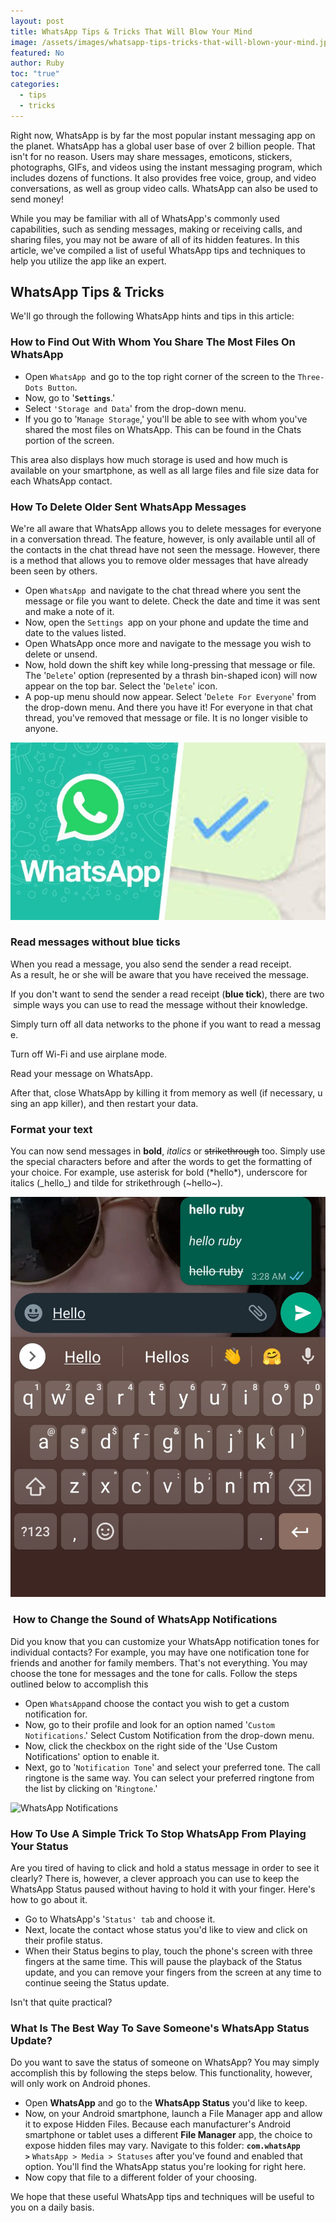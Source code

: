 ```yaml
---
layout: post
title: WhatsApp Tips & Tricks That Will Blow Your Mind
image: /assets/images/whatsapp-tips-tricks-that-will-blown-your-mind.jpg
featured: No
author: Ruby
toc: "true"
categories:
  - tips
  - tricks
---
```

Right now, WhatsApp is by far the most popular instant messaging app on the planet. WhatsApp has a global user base of over 2 billion people. That isn't for no reason. Users may share messages, emoticons, stickers, photographs, GIFs, and videos using the instant messaging program, which includes dozens of functions. It also provides free voice, group, and video conversations, as well as group video calls. WhatsApp can also be used to send money!

While you may be familiar with all of WhatsApp's commonly used capabilities, such as sending messages, making or receiving calls, and sharing files, you may not be aware of all of its hidden features. In this article, we've compiled a list of useful WhatsApp tips and techniques to help you utilize the app like an expert.

## **WhatsApp Tips & Tricks**

We'll go through the following WhatsApp hints and tips in this article:

### **How to Find Out With Whom You Share The Most Files On WhatsApp**

* Open `WhatsApp `and go to the top right corner of the screen to the `Three-Dots Button`.
* Now, go to '**`Settings`**.'
* Select `'Storage and Data`' from the drop-down menu.
* If you go to '`Manage Storage`,' you'll be able to see with whom you've shared the most files on WhatsApp. This can be found in the Chats portion of the screen.

This area also displays how much storage is used and how much is available on your smartphone, as well as all large files and file size data for each WhatsApp contact.

### **How To Delete Older Sent WhatsApp Messages**

We're all aware that WhatsApp allows you to delete messages for everyone in a conversation thread. The feature, however, is only available until all of the contacts in the chat thread have not seen the message. However, there is a method that allows you to remove older messages that have already been seen by others.

* Open `WhatsApp `and navigate to the chat thread where you sent the message or file you want to delete. Check the date and time it was sent and make a note of it.
* Now, open the `Settings `app on your phone and update the time and date to the values listed.
* Open WhatsApp once more and navigate to the message you wish to delete or unsend.
* Now, hold down the shift key while long-pressing that message or file. The '`Delete`' option (represented by a thrash bin-shaped icon) will now appear on the top bar. Select the '`Delete`' icon.
* A pop-up menu should now appear. Select '`Delete For Everyone`' from the drop-down menu. And there you have it! For everyone in that chat thread, you've removed that message or file. It is no longer visible to anyone.

![WhatsApp Tips & Tricks](/assets/images/read-messages-without-blue-ticks.jpg)

### **Read messages without blue ticks**

When you read a message, you also send the sender a read receipt.  As a result, he or she will be aware that you have received the message. 

If you don't want to send the sender a read receipt (**blue tick**), there are two simple ways you can use to read the message without their knowledge. 

Simply turn off all data networks to the phone if you want to read a message. 

Turn off Wi-Fi and use airplane mode. 

Read your message on WhatsApp. 

After that, close WhatsApp by killing it from memory as well (if necessary, using an app killer), and then restart your data.

### **Format your text**

You can now send messages in **bold**, *italics* or ~~strikethrough~~ too. Simply use the special characters before and after the words to get the formatting of your choice. For example, use asterisk for bold (\*hello\*), underscore for italics (\_hello\_) and tilde for strikethrough (\~hello\~). 

![WhatsApp Tips & Tricks](/assets/images/whatsapp-tips.jfif)

###  **How to Change the Sound of WhatsApp Notifications**

Did you know that you can customize your WhatsApp notification tones for individual contacts? For example, you may have one notification tone for friends and another for family members. That's not everything. You may choose the tone for messages and the tone for calls. Follow the steps outlined below to accomplish this

* Open `WhatsApp`and choose the contact you wish to get a custom notification for.
* Now, go to their profile and look for an option named '`Custom Notifications`.' Select Custom Notification from the drop-down menu.
* Now, click the checkbox on the right side of the 'Use Custom Notifications' option to enable it.
* Next, go to '`Notification Tone`' and select your preferred tone. The call ringtone is the same way. You can select your preferred ringtone from the list by clicking on '`Ringtone`.'

![WhatsApp Notifications](https://www.cheapinternetserviceprovider-jna.com/public/images/uploads/WhatsApp%20Notifications_1639066317.jpg)

### **How To Use A Simple Trick To Stop WhatsApp From Playing Your Status**

Are you tired of having to click and hold a status message in order to see it clearly? There is, however, a clever approach you can use to keep the WhatsApp Status paused without having to hold it with your finger. Here's how to go about it.

* Go to WhatsApp's '`Status' tab` and choose it.
* Next, locate the contact whose status you'd like to view and click on their profile status.
* When their Status begins to play, touch the phone's screen with three fingers at the same time. This will pause the playback of the Status update, and you can remove your fingers from the screen at any time to continue seeing the Status update.

Isn't that quite practical?

### **What Is The Best Way To Save Someone's WhatsApp Status Update?**

Do you want to save the status of someone on WhatsApp? You may simply accomplish this by following the steps below. This functionality, however, will only work on Android phones.

* Open **WhatsApp** and go to the **WhatsApp Status** you'd like to keep.
* Now, on your Android smartphone, launch a File Manager app and allow it to expose Hidden Files. Because each manufacturer's Android smartphone or tablet uses a different **File Manager** app, the choice to expose hidden files may vary. Navigate to this folder: **`com.whatsApp >`** `WhatsApp > Media > Statuses` after you've found and enabled that option. You'll find the WhatsApp status you're looking for right here.
* Now copy that file to a different folder of your choosing.

We hope that these useful WhatsApp tips and techniques will be useful to you on a daily basis.